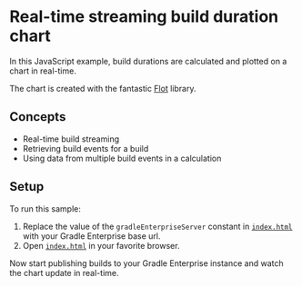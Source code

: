 # Real-time streaming build duration chart

In this JavaScript example, build durations are calculated and plotted on a chart in real-time.

The chart is created with the fantastic [Flot][flot] library.

## Concepts

- Real-time build streaming
- Retrieving build events for a build
- Using data from multiple build events in a calculation

## Setup

To run this sample:

1. Replace the value of the `gradleEnterpriseServer` constant in [`index.html`][index] with your Gradle Enterprise base url.
2. Open [`index.html`][index] in your favorite browser.

Now start publishing builds to your Gradle Enterprise instance and watch the chart update in real-time.

[index]: index.html
[flot]: http://www.flotcharts.org/
